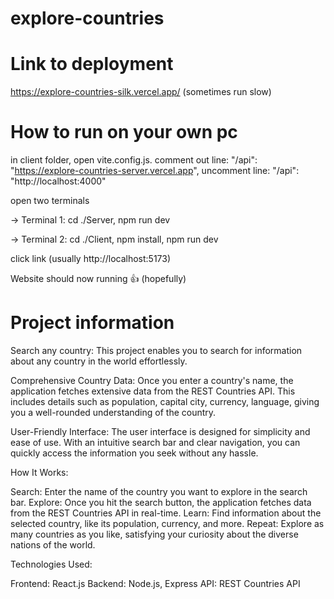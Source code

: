 # explore-countries

# Link to deployment

https://explore-countries-silk.vercel.app/ (sometimes run slow)

# How to run on your own pc

in client folder, open vite.config.js.
comment out line: "/api": "https://explore-countries-server.vercel.app",
uncomment line: "/api": "http://localhost:4000"

open two terminals

-> Terminal 1:
cd ./Server,
npm run dev

-> Terminal 2:
cd ./Client,
npm install,
npm run dev

click link (usually http://localhost:5173)

Website should now running 👍 (hopefully)

# Project information

Search any country: This project enables you to search for information about any country in the world effortlessly.

Comprehensive Country Data: Once you enter a country's name, the application fetches extensive data from the REST Countries API. This includes details such as population, capital city, currency, language, giving you a well-rounded understanding of the country.

User-Friendly Interface: The user interface is designed for simplicity and ease of use. With an intuitive search bar and clear navigation, you can quickly access the information you seek without any hassle.

How It Works:

Search: Enter the name of the country you want to explore in the search bar.
Explore: Once you hit the search button, the application fetches data from the REST Countries API in real-time.
Learn: Find information about the selected country, like its population, currency, and more.
Repeat: Explore as many countries as you like, satisfying your curiosity about the diverse nations of the world.

Technologies Used:

Frontend: React.js
Backend: Node.js, Express
API: REST Countries API
